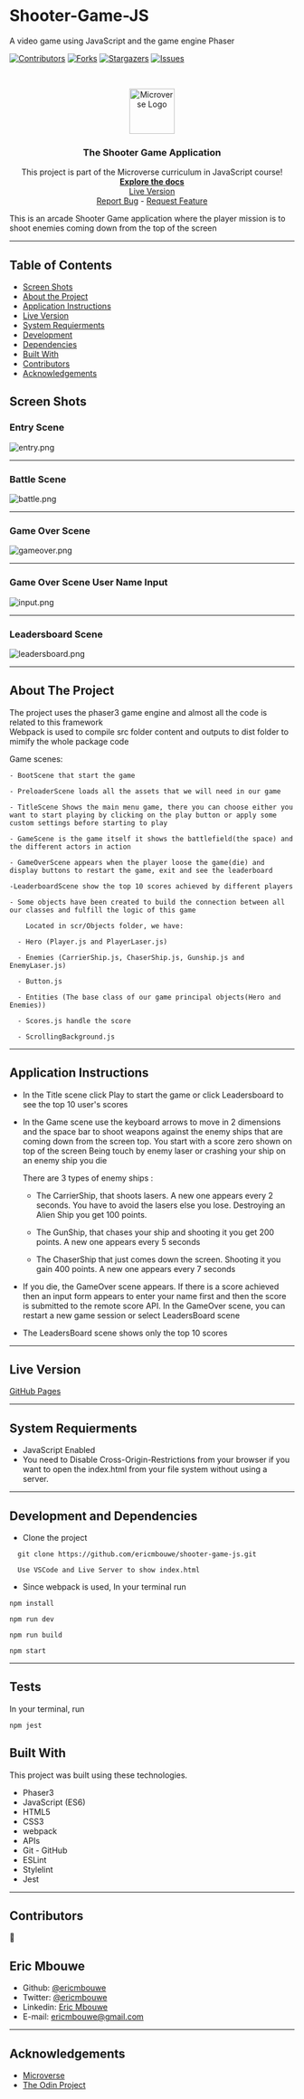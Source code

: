 # Shooter-Game-JS

A video game using JavaScript and the game engine Phaser

<!--
*** Thanks for checking out this README Template. If you have a suggestion that would
*** make this better, please fork the repo and create a pull request or simply open
*** an issue with the tag "enhancement".
*** Thanks again! Now go create something AMAZING! :D
-->

<!-- PROJECT SHIELDS -->
<!--
*** I'm using markdown "reference style" links for readability.
*** Reference links are enclosed in brackets [ ] instead of parentheses ( ).
*** See the bottom of this document for the declaration of the reference variables
*** for contributors-url, forks-url, etc. This is an optional, concise syntax you may use.
*** https://www.markdownguide.org/basic-syntax/#reference-style-links
-->

[![Contributors][contributors-shield]][contributors-url]
[![Forks][forks-shield]][forks-url]
[![Stargazers][stars-shield]][stars-url]
[![Issues][issues-shield]][issues-url]

<!-- PROJECT LOGO -->
<br />
<p align="center">
  <a href="https://github.com/ericmbouwe/shooter-game-js">
    <img src="src/microverse.png" alt="Microverse Logo" width="80" height="80">
  </a>
  
  <h3 align="center">The Shooter Game Application</h3>
  
  <p align="center">
    This project is part of the Microverse curriculum in JavaScript course!
    <br />
    <a href="https://github.com/ericmbouwe/shooter-game-js"><strong>Explore the docs</strong></a>
    <br />
    <a href="https://ericmbouwe.github.io/shooter-game-js/">Live Version</a>
    <br />
    <a href="https://github.com/ericmbouwe/shooter-game-js/issues">Report Bug</a>
    <span> - </span>
    <a href="https://github.com/ericmbouwe/shooter-game-js/issues">Request Feature</a>
  </p>
</p>

This is an arcade Shooter Game application where the player mission is to shoot enemies coming down from the top of the screen

<hr />

<!-- TABLE OF CONTENTS -->

## Table of Contents

- [Screen Shots](#screen-shots)
- [About the Project](#about-the-project)
- [Application Instructions](#application-instructions)
- [Live Version](#live-version)
- [System Requierments](#system-requierments)
- [Development](#development)
- [Dependencies](#dependencies)
- [Built With](#built-with)
- [Contributors](#contributors)
- [Acknowledgements](#acknowledgements)

## Screen Shots

### Entry Scene

<img src="src/screenshots/entry.png" alt="entry.png">
<hr />

### Battle Scene

<img src="src/screenshots/battle.png" alt="battle.png">
<hr />

### Game Over Scene

<img src="src/screenshots/gameover.png" alt="gameover.png">
<hr />

### Game Over Scene User Name Input

<img src="src/screenshots/input.png" alt="input.png">
<hr />

### Leadersboard Scene

<img src="src/screenshots/leadersboard.png" alt="leadersboard.png">
<hr />
<!-- ABOUT THE PROJECT -->

## About The Project

The project uses the phaser3 game engine and almost all the code is related to this framework  
 Webpack is used to compile src folder content and outputs to dist folder to mimify the whole package code

Game scenes:

    - BootScene that start the game

    - PreloaderScene loads all the assets that we will need in our game

    - TitleScene Shows the main menu game, there you can choose either you want to start playing by clicking on the play button or apply some custom settings before starting to play

    - GameScene is the game itself it shows the battlefield(the space) and the different actors in action

    - GameOverScene appears when the player loose the game(die) and display buttons to restart the game, exit and see the leaderboard

    -LeaderboardScene show the top 10 scores achieved by different players

    - Some objects have been created to build the connection between all our classes and fulfill the logic of this game

        Located in scr/Objects folder, we have:

      - Hero (Player.js and PlayerLaser.js)

      - Enemies (CarrierShip.js, ChaserShip.js, Gunship.js and  EnemyLaser.js)

      - Button.js

      - Entities (The base class of our game principal objects(Hero and Enemies))

      - Scores.js handle the score

      - ScrollingBackground.js

<hr/>

<!-- ABOUT THE PROJECT -->

## Application Instructions

- In the Title scene click Play to start the game or click Leadersboard to see the top 10 user's scores

- In the Game scene use the keyboard arrows to move in 2 dimensions and the space bar to shoot weapons against the enemy ships that are coming down from the screen top. You start with a score zero shown on top of the screen
  Being touch by enemy laser or crashing your ship on an enemy ship you die

  There are 3 types of enemy ships :

  - The CarrierShip, that shoots lasers. A new one appears every 2 seconds. You have to avoid the lasers else you lose. Destroying an Alien Ship you get 100 points.

  - The GunShip, that chases your ship and shooting it you get 200 points. A new one appears every 5 seconds

  - The ChaserShip that just comes down the screen. Shooting it you gain 400 points. A new one appears every 7 seconds

- If you die, the GameOver scene appears. If there is a score achieved then an input form appears to enter your name first and then the score is submitted to the remote score API. In the GameOver scene, you can restart a new game session or select LeadersBoard scene

- The LeadersBoard scene shows only the top 10 scores

<hr/>

## Live Version

[GitHub Pages](https://ericmbouwe.github.io/shooter-game-js/)

<hr/>

## System Requierments

- JavaScript Enabled
- You need to Disable Cross-Origin-Restrictions from your browser if you want to open the index.html from your file system without using a server.

<hr/>

## Development and Dependencies

- Clone the project

```
  git clone https://github.com/ericmbouwe/shooter-game-js.git

  Use VSCode and Live Server to show index.html

```

- Since webpack is used, In your terminal run

```
npm install

npm run dev

npm run build

npm start
```

<hr/>

## Tests

In your terminal, run

```
npm jest
```

## Built With

This project was built using these technologies.

- Phaser3
- JavaScript (ES6)
- HTML5
- CSS3
- webpack
- APIs
- Git - GitHub
- ESLint
- Stylelint
- Jest

<hr/>

<!-- CONTACT -->

## Contributors

:bust_in_silhouette:
​

## Eric Mbouwe

- Github: [@ericmbouwe](https://github.com/ericmbouwe)
- Twitter: [@ericmbouwe](https://twitter.com/ericmbouwe)
- Linkedin: [Eric Mbouwe](https://www.linkedin.com/in/ericmbouwe)
- E-mail: ericmbouwe@gmail.com
​
<hr/>
<!-- ACKNOWLEDGEMENTS -->

## Acknowledgements

- [Microverse](https://www.microverse.org/)
- [The Odin Project](https://www.theodinproject.com/)

<!-- MARKDOWN LINKS & IMAGES -->
<!-- https://www.markdownguide.org/basic-syntax/#reference-style-links -->

[contributors-shield]: https://img.shields.io/github/contributors/ericmbouwe/shooter-game-js.svg?style=flat-square
[contributors-url]: https://github.com/ericmbouwe/shooter-game-js/graphs/contributors
[forks-shield]: https://img.shields.io/github/forks/ericmbouwe/shooter-game-js.svg?style=flat-square
[forks-url]: https://github.com/ericmbouwe/shooter-game-js/network/members
[stars-shield]: https://img.shields.io/github/stars/ericmbouwe/shooter-game-js.svg?style=flat-square
[stars-url]: https://github.com/ericmbouwe/shooter-game-js/stargazers
[issues-shield]: https://img.shields.io/github/issues/ericmbouwe/shooter-game-js.svg?style=flat-square
[issues-url]: https://github.com/ericmbouwe/shooter-game-js/issues
